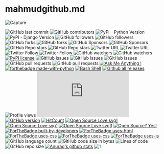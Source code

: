 # mahmudgithub.md

![Capture](https://user-images.githubusercontent.com/54425578/101816076-67de5080-3ad5-11eb-8e7d-17b5ef54d400.PNG)

![GitHub last commit](https://img.shields.io/github/last-commit/mahmudgithub/Django-React-CRUD-Operation?logo=github&style=plastic) 
![GitHub contributors](https://img.shields.io/github/contributors/mahmudgithub/Django-React-CRUD-Operation?logo=github&style=plastic)
![PyPI - Python Version](https://img.shields.io/pypi/pyversions/django?logo=github)
![PyPI - Django Version](https://img.shields.io/pypi/djversions/djangorestframework?logo=github&style=for-the-badge)
![GitHub followers](https://img.shields.io/github/followers/mahmudgithub?logo=github&style=social)
![GitHub followers](https://img.shields.io/github/followers/mahmudgithub?style=plastic) 
![GitHub forks](https://img.shields.io/github/forks/mahmudgithub/Django-React-CRUD-Operation?style=social)
![GitHub forks](https://img.shields.io/github/forks/mahmudgithub/Django-React-CRUD-Operation?logo=github&style=plastic)
![GitHub Sponsors](https://img.shields.io/github/sponsors/mahmudgithub?logo=github&style=social) 
![GitHub Sponsors](https://img.shields.io/github/sponsors/mahmudgithub?logo=github&style=plastic)
![GitHub Repo stars](https://img.shields.io/github/stars/mahmudgithub/Django-React-CRUD-Operation?logo=github&style=social)
![GitHub Repo stars](https://img.shields.io/github/stars/mahmudgithub/Django-React-CRUD-Operation?logo=github&style=plastic)
![Twitter URL](https://img.shields.io/twitter/url?logo=twitter&style=social&url=https%3A%2F%2Ftwitter.com%2FMahmud_Hossain5)
![Twitter URL](https://img.shields.io/twitter/url?logo=twitter&style=plastic&url=https%3A%2F%2Ftwitter.com%2FMahmud_Hossain5)
![Twitter Follow](https://img.shields.io/twitter/follow/Mahmud_Hossain5?logo=twitter&style=social)
![Twitter Follow](https://img.shields.io/twitter/follow/Mahmud_Hossain5?logo=twitter&style=plastic)
![GitHub watchers](https://img.shields.io/github/watchers/mahmudgithub/Django-React-CRUD-Operation?logo=github&style=social) 
![GitHub watchers](https://img.shields.io/github/watchers/mahmudgithub/Django-React-CRUD-Operation?logo=github&style=plastic)
[![PyPI license](https://img.shields.io/pypi/l/ansicolortags.svg)](https://pypi.python.org/pypi/ansicolortags/) 
![GitHub issues](https://img.shields.io/github/issues/mahmudgithub/Django-React-CRUD-Operation?logo=github&style=social) 
![GitHub issues](https://img.shields.io/github/issues/mahmudgithub/Django-React-CRUD-Operation?logo=github&style=plastic)
![GitHub issues](https://img.shields.io/github/issues-raw/mahmudgithub/Django-React-CRUD-Operation?logo=github&style=plastic) 
![GitHub pull requests](https://img.shields.io/github/issues-pr/mahmudgithub/Django-React-CRUD-Operation?logo=github&style=social) 
![GitHub pull requests](https://img.shields.io/github/issues-pr/mahmudgithub/Django-React-CRUD-Operation?logo=github&style=plastic)
[![Ask Me Anything !](https://img.shields.io/badge/Ask%20me-anything-1abc9c.svg)](https://GitHub.com/mahmudgithub/Django-React-CRUD-Operation) 
[![forthebadge made-with-python](http://ForTheBadge.com/images/badges/made-with-python.svg)](https://www.python.org/) 
[![Bash Shell](https://badges.frapsoft.com/bash/v1/bash.png?v=103)](https://github.com/ellerbrock/open-source-badges/)
[![Github all releases](https://img.shields.io/github/downloads/Naereen/StrapDown.js/total.svg)](https://GitHub.com/mahmudgithub/StrapDown.js/releases/)
![Profile views](https://gpvc.arturio.dev/mahmudgithub)
[![Only 32 Kb](https://badge-size.herokuapp.com/Naereen/StrapDown.js/master/strapdown.min.js)](https://github.com/Naereen/StrapDown.js/blob/master/strapdown.min.js)
[![GitHub version](https://badge.fury.io/gh/Naereen%2FStrapDown.js.svg)](https://github.com/Naereen/StrapDown.js)
[![HitCount](http://hits.dwyl.io/Naereen/badges.svg)](http://hits.dwyl.io/Naereen/badges)
[![Open Source Love svg1](https://badges.frapsoft.com/os/v1/open-source.svg?v=103)](https://github.com/ellerbrock/open-source-badges/)[![Open Source Love svg1](https://badges.frapsoft.com/os/v1/open-source.svg?v=103)](https://github.com/ellerbrock/open-source-badges/)
[![Open Source Love svg3](https://badges.frapsoft.com/os/v3/open-source.svg?v=103)](https://github.com/ellerbrock/open-source-badges/)
[![Open Source? Yes!](https://badgen.net/badge/Open%20Source%20%3F/Yes%21/blue?icon=github)](https://github.com/Naereen/badges/)
[![ForTheBadge built-by-developers](http://ForTheBadge.com/images/badges/built-by-developers.svg)](https://GitHub.com/Naereen/)
[![ForTheBadge uses-html](http://ForTheBadge.com/images/badges/uses-html.svg)](http://ForTheBadge.com)[![ForTheBadge uses-css](http://ForTheBadge.com/images/badges/uses-css.svg)](http://ForTheBadge.com)
[![ForTheBadge uses-css](http://ForTheBadge.com/images/badges/uses-css.svg)](http://ForTheBadge.com)
[![ForTheBadge uses-js](http://ForTheBadge.com/images/badges/uses-js.svg)](http://ForTheBadge.com)
![GitHub language count](https://img.shields.io/github/languages/count/mahmudgithub/Django-React-CRUD-Operation)
![GitHub code size in bytes](https://img.shields.io/github/languages/code-size/mahmudgithub/Django-React-CRUD-Operation)
![Lines of code](https://img.shields.io/tokei/lines/github/mahmudgithub/Django-React-CRUD-Operation)
![GitHub repo size](https://img.shields.io/github/repo-size/mahmudgithub/Django-React-CRUD-Operation)
[![Anurag's github stats](https://github-readme-stats.vercel.app/api?username=Naereen&theme=blue-green)](https://github.com/anuraghazra/github-readme-stats)
![1](https://github-readme-stats.vercel.app/api/top-langs/?username=Naereen&theme=blue-green)

